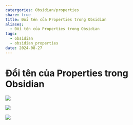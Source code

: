 ```yaml
---
catergories: Obsidian/properties
share: true
title: Đổi tên của Properties trong Obsidian
aliases:
  - Đổi tên của Properties trong Obsidian
tags:
  - obsidian
  - obsidian_properties
date: 2024-08-27
---
```


# Đổi tên của Properties trong Obsidian

![](https://i.imgur.com/tC5GvFz.png)

![](https://i.imgur.com/vjECFEj.png)

![](https://i.imgur.com/uvpLR5n.png)
